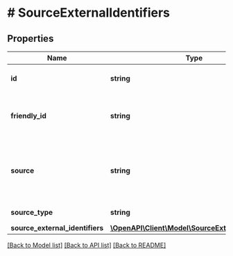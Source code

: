 # # SourceExternalIdentifiers

## Properties

Name | Type | Description | Notes
------------ | ------------- | ------------- | -------------
**id** | **string** | Unique ID for the order that was placed. | [optional]
**friendly_id** | **string** | ID used for driver pickup and restaurant management. | [optional]
**source** | **string** | Describes the source of the order, typically from a food ordering marketplace. | [optional]
**source_type** | **string** | source type of the order | [optional]
**source_external_identifiers** | [**\OpenAPI\Client\Model\SourceExternalIdentifiers**](SourceExternalIdentifiers.md) |  | [optional]

[[Back to Model list]](../../README.md#models) [[Back to API list]](../../README.md#endpoints) [[Back to README]](../../README.md)
